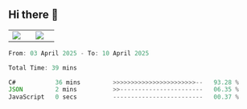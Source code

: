 ## Hi there 👋

<p align="center">
  <table align="center">
  <tr border="none">
  <td width="35%" align="center">
    <img  align="center"  src="http://github-profile-summary-cards.vercel.app/api/cards/stats?username=ricepunk&theme=github_dark" />
  </td>
    
  <td width="65%" align="center">
    <img  align="center"  src="http://github-profile-summary-cards.vercel.app/api/cards/profile-details?username=ricepunk&theme=github_dark" />
  </td>
  </tr>
  </table>
</p>

<!--START_SECTION:waka-->

```typescript
From: 03 April 2025 - To: 10 April 2025

Total Time: 39 mins

C#           36 mins         >>>>>>>>>>>>>>>>>>>>>>>--   93.28 %
JSON         2 mins          >>-----------------------   06.35 %
JavaScript   0 secs          -------------------------   00.37 %
```

<!--END_SECTION:waka-->
